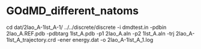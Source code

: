 # GOdMD_different_natoms

cd dat/2lao_A-1lst_A-1/
../../discrete/discrete -i dmdtest.in -pdbin 2lao_A.REF.pdb -pdbtarg 1lst_A.pdb -p1 2lao_A.aln -p2 1lst_A.aln -trj 2lao_A-1lst_A_trajectory.crd -ener energy.dat -o 2lao_A-1lst_A_1.log


